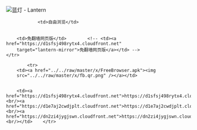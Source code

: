 

<img src="../../raw/master/x/8e0a2b81.c82003be.LanternYellow2.png" alt="蓝灯 - Lantern"/>
<table>
    <tr>
                
                <td>自由浏览</td>
        
        
        <td>免翻墙网页版</td>        <!-- <td><a href="https://d1sfsj498rytx4.cloudfront.net"
        target="lantern-mirror">免翻墙网页版</a></td> -->
    </tr>
    
            <tr>
        <td><a href="../../raw/master/x/FreeBrowser.apk"><img
        src="../../raw/master/x/fb.qr.png" /></a></td>

        
        <td><a href="https://d1sfsj498rytx4.cloudfront.net">https://d1sfsj498rytx4.cloudfront.net</a><br/><a href="https://d1e7aj2cwdjplt.cloudfront.net">https://d1e7aj2cwdjplt.cloudfront.net</a><br/><a href="https://dn2zi4jygjswn.cloudfront.net">https://dn2zi4jygjswn.cloudfront.net</a><br/></td>    </tr>
</table>
